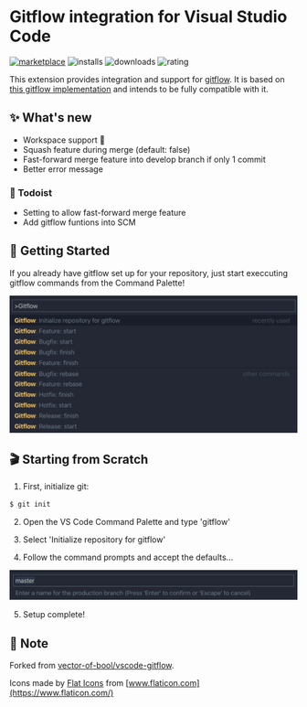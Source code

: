 # Gitflow integration for Visual Studio Code

[![marketplace](https://flat.badgen.net/vs-marketplace/v/buianhthang.gitflow)](https://marketplace.visualstudio.com/items?itemName=buianhthang.gitflow) ![installs](https://flat.badgen.net/vs-marketplace/i/buianhthang.gitflow) ![downloads](https://flat.badgen.net/vs-marketplace/d/buianhthang.gitflow) ![rating](https://flat.badgen.net/vs-marketplace/rating/buianhthang.gitflow)

This extension provides integration and support for [gitflow](http://nvie.com/posts/a-successful-git-branching-model/). It is based on [this gitflow implementation](https://github.com/nvie/gitflow) and intends to be fully compatible with it.

## ✨ What's new
* Workspace support 🥳
* Squash feature during merge (default: false)
* Fast-forward merge feature into develop branch if only 1 commit
* Better error message

### 📒 Todoist
* Setting to allow fast-forward merge feature
* Add gitflow funtions into SCM

## 🏁 Getting Started

If you already have gitflow set up for your repository, just start execcuting gitflow commands from the Command Palette!

![Opening example](res/gitflow.png)

## 🎬 Starting from Scratch

1. First, initialize git:
```sh
$ git init
```
2. Open the VS Code Command Palette and type 'gitflow'

3. Select 'Initialize repository for gitflow'

4. Follow the command prompts and accept the defaults...

![default](res/default.png)

5. Setup complete!

## 📝 Note

Forked from [vector-of-bool/vscode-gitflow](https://github.com/vector-of-bool/vscode-gitflow).

Icons made by [Flat Icons](https://www.flaticon.com/authors/flat-icons) from [www.flaticon.com](https://www.flaticon.com/)
